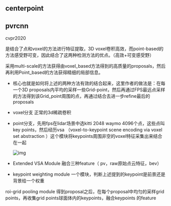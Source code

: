 ## centerpoint



## pvrcnn

cvpr2020

是结合了点和voxel的方法进行特征提取，3D voxel卷积高效，而point-based的方法感受野可变，因此结合了这两种检测方法的优点。（高效+可变感受野）

采用multi-scale的方法获得由voxel_based方法得到的高质量的proposals，然后再利用Point_based的方法获得精细的局部信息。

- 核心也就是如何将上述的两种方法有效的结合起来，这里作者的做法是：在每一个3D proposals内平均的采样一些Grid-point，然后再通过FPS最远点采样的方法得到该Grid_point周围的点，再通过结合去进一步refine最后的proposals

- voxel分支  正常的3d稀疏卷积

- point分支，先用fps在lidar场景中选kitti 2048  waymo 4096个点，这些点叫key points，然后经历vsa （voxel-to-keypoint scene encoding via voxel set abstraction ）这个模块将keypoints周围非空的voxel特征采集出来结合在一起

  ![img](https://imgconvert.csdnimg.cn/aHR0cHM6Ly9tbWJpei5xcGljLmNuL21tYml6X2pwZy9RMEZOVEIxWEhpY3dKaWN2VDhhRWljYkt2WE5NaWJZMHdpYTVNTGhDbnAzYTl6bVZTWDVyYmljeWdrSDBuNThGZzRtNlgyS3ZyNFNZVlZ1dXpicllqRlBGMVhTdy82NDA?x-oss-process=image/format,png)

- Extended VSA Module  融合三种feature（ pv，raw原始点云特征，bev）

- keypoint weighting module 一个模块，判断上述提到的keypoint是前景还是背景给一个权重

roi-grid pooling module 得到proposal之后，在每个proposal中均匀的采样grid points，再收集grid points球面体内的keypoints，融合keypoints 的feature 

